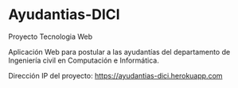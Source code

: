 # Ayudantias-DICI
Proyecto Tecnologia Web

Aplicación Web para postular a las ayudantías del departamento de Ingeniería civil en Computación e Informática.

Dirección IP del proyecto: https://ayudantias-dici.herokuapp.com
